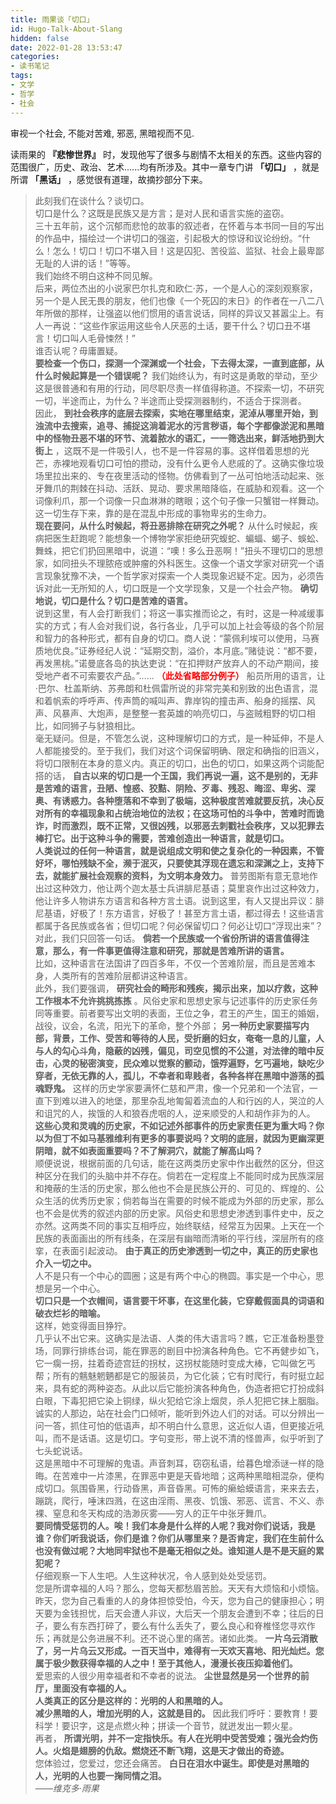 ```yaml
---
title: 雨果谈「切口」
id: Hugo-Talk-About-Slang
hidden: false
date: 2022-01-28 13:53:47
categories:
- 读书笔记
tags: 
- 文学
- 哲学
- 社会
---
```


审视一个社会, 不能对苦难, 邪恶, 黑暗视而不见. 

<!--more-->

读雨果的 **『悲惨世界』** 时，发现他写了很多与剧情不太相关的东西。这些内容的范围很广，历史、政治、艺术......均有所涉及。其中一章专门讲 **「切口」** ，就是所谓 **「黑话」** ，感觉很有道理，故摘抄部分下来。

 > 此刻我们在谈什么？谈切口。  
切口是什么？这既是民族又是方言；是对人民和语言实施的盗窃。  
三十五年前，这个沉郁而悲怆的故事的叙述者，在怀着与本书同一目的写出的作品中，描绘过一个讲切口的强盗，引起极大的惊讶和议论纷纷。“什么！怎么！切口！切口不堪入目！这是囚犯、苦役监、监狱、社会上最卑鄙无耻的人讲的话！”等等。  
我们始终不明白这种不同见解。  
后来，两位杰出的小说家巴尔扎克和欧仁·苏，一个是人心的深刻观察家，另一个是人民无畏的朋友，他们也像《一个死囚的末日》的作者在一八二八年所做的那样，让强盗以他们惯用的语言说话，同样的异议又甚嚣尘上。有人一再说：“这些作家运用这些令人厌恶的土话，要干什么？切口丑不堪言！切口叫人毛骨悚然！”  
谁否认呢？毋庸置疑。  
**要检查一个伤口，探测一个深渊或一个社会，下去得太深，一直到底部，从什么时候起算是一个错误呢？** 我们始终认为，有时这是勇敢的举动，至少这是很普通和有用的行动，同尽职尽责一样值得称道。不探索一切，不研究一切，半途而止，为什么？半途而止受探测器制约，不适合于探测者。  
因此， **到社会秩序的底层去探索，实地在哪里结束，泥淖从哪里开始，到浊流中去搜索，追寻、捕捉这淌着泥水的污言秽语，每个字都像淤泥和黑暗中的怪物丑恶不堪的环节、流着脓水的语汇，一一筛选出来，鲜活地扔到大街上** ，这既不是一件吸引人，也不是一件容易的事。这样借着思想的光芒，赤裸地观看切口可怕的攒动，没有什么更令人悲戚的了。这确实像垃圾场里拉出来的、专在夜里活动的怪物。仿佛看到了一丛可怕地活动起来、张牙舞爪的荆棘在抖动、活跃、晃动、要求黑暗降临，在威胁和观看。这一个词像利爪，那一个词像一只血淋淋的瞎眼；这个句子像一只蟹钳一样舞动。这一切生存下来，靠的是在混乱中形成的事物卑劣的生命力。  
**现在要问，从什么时候起，将丑恶排除在研究之外呢？** 从什么时候起，疾病把医生赶跑呢？能想象一个博物学家拒绝研究蝮蛇、蝙蝠、蝎子、蜈蚣、舞蛛，把它们扔回黑暗中，说道：“噢！多么丑恶啊！”扭头不理切口的思想家，如同扭头不理脓疮或肿瘤的外科医生。这像一个语文学家对研究一个语言现象犹豫不决，一个哲学家对探索一个人类现象迟疑不定。因为，必须告诉对此一无所知的人，切口既是一个文学现象，又是一个社会产物。 **确切地说，切口是什么？切口是苦难的语言。**  
说到这里，有人会打断我们；将这一事实推而论之，有时，这是一种减缓事实的方式；有人会对我们说，各行各业，几乎可以加上社会等级的各个阶层和智力的各种形式，都有自身的切口。商人说：“蒙佩利埃可以使用，马赛质地优良。”证券经纪人说：“延期交割，溢价，本月底。”赌徒说：“都不要，再发黑桃。”诺曼底各岛的执达吏说：“在扣押财产放弃人的不动产期间，接受地产者不可索要农产品。”...... <font color=red>**（此处省略部分例子）**</font> 船员所用的语言，让·巴尔、杜盖斯纳、苏弗朗和杜佩雷所说的非常完美和别致的出色语言，混和着帆索的呼呼声、传声筒的喊叫声、靠岸钩的撞击声、船身的摇摆、风声、风暴声、大炮声，是整整一套英雄的响亮切口，与盗贼粗野的切口相比，如同狮子与豺狼相比。  
毫无疑问。但是，不管怎么说，这种理解切口的方式，是一种延伸，不是人人都能接受的。至于我们，我们对这个词保留明确、限定和确指的旧涵义，将切口限制在本身的意义内。真正的切口，出色的切口，如果这两个词能配搭的话， **自古以来的切口是一个王国，我们再说一遍，这不是别的，无非是苦难的语言，丑陋、惶惑、狡黠、阴险、歹毒、残忍、晦涩、卑劣、深奥、有诱惑力。各种堕落和不幸到了极端，这种极度苦难就要反抗，决心反对所有的幸福现象和占统治地位的法权；在这场可怕的斗争中，苦难时而诡诈，时而激烈，既不正常，又很凶残，以邪恶去刺戳社会秩序，又以犯罪去棒打它。出于这种斗争的需要，苦难创造出一种语言，就是切口。**  
**人类说过的任何一种语言，就是说组成文明和使之复杂化的一种因素，不管好坏，哪怕残缺不全，濒于泯灭，只要使其浮现在遗忘和深渊之上，支持下去，就能扩展社会观察的资料，为文明本身效力。** 普劳图斯有意无意地作出过这种效力，他让两个迦太基士兵讲腓尼基语；莫里哀作出过这种效力，他让许多人物讲东方语言和各种方言土语。说到这里，有人又提出异议：腓尼基语，好极了！东方语言，好极了！甚至方言土语，都过得去！这些语言都属于各民族或各省；但切口呢？何必保留切口？何必让切口“浮现出来”？  
对此，我们只回答一句话。 **倘若一个民族或一个省份所讲的语言值得注意，那么，有一件事更值得注意和研究，那就是苦难所讲的语言。**  
比如，这种语言在法国讲了四百多年，不仅一个苦难阶层，而且是苦难本身，人类所有的苦难阶层都讲这种语言。  
此外，我们要强调， **研究社会的畸形和残疾，揭示出来，加以疗救，这种工作根本不允许挑挑拣拣** 。风俗史家和思想史家与记述事件的历史家任务同等重要。前者要写出文明的表面，王位之争，君王的产生，国王的婚姻，战役，议会，名流，阳光下的革命，整个外部； **另一种历史家要描写内部，背景，工作、受苦和等待的人民，受折磨的妇女，奄奄一息的儿童，人与人的勾心斗角，隐蔽的凶残，偏见，司空见惯的不公道，对法律的暗中反击，心灵的秘密演变，民众难以觉察的颤动，饿殍遍野，乞丐遍地，缺吃少穿者，无依无靠的人，孤儿，不幸者和卑贱者，各种各样在黑暗中游荡的孤魂野鬼。** 这样的历史学家要满怀仁慈和严肃，像一个兄弟和一个法官，一直下到难以进入的地堡，那里杂乱地匍匐着流血的人和行凶的人，哭泣的人和诅咒的人，挨饿的人和狼吞虎咽的人，逆来顺受的人和胡作非为的人。 **这些心灵和灵魂的历史家，不如记述外部事件的历史家责任更为重大吗？你以为但丁不如马基雅维利有更多的事要说吗？文明的底层，就因为更幽深更阴暗，就不如表面重要吗？不了解洞穴，就能了解高山吗？**  
顺便说说，根据前面的几句话，能在这两类历史家中作出截然的区分，但这种区分在我们的头脑中并不存在。倘若在一定程度上不能同时成为民族深层和掩蔽的生活的历史家，那么他也不会是民族公开的、可见的、辉煌的、公众生活的优秀历史家；倘若每当在需要的时候不能成为外部的历史家，那么也不会是优秀的叙述内部的历史家。风俗史和思想史渗透到事件史中，反之亦然。这两类不同的事实互相呼应，始终联结，经常互为因果。上天在一个民族的表面画出的所有线条，在深层有幽暗而清晰的平行线，深层所有的痉挛，在表面引起波动。 **由于真正的历史渗透到一切之中，真正的历史家也介入一切之中。**  
人不是只有一个中心的圆圈；这是有两个中心的椭圆。事实是一个中心，思想是另一个中心。  
**切口只是一个衣帽间，语言要干坏事，在这里化装，它穿戴假面具的词语和破衣烂衫的暗喻。**  
这样，她变得面目狰狞。  
几乎认不出它来。这确实是法语、人类的伟大语言吗？瞧，它正准备粉墨登场，同罪行排练台词，能在罪恶的剧目中扮演各种角色。它不再健步如飞，它一瘸一拐，拄着奇迹宫廷的拐杖，这拐杖能随时变成大棒，它叫做乞丐帮；所有的魑魅魍魉都是它的服装员，为它化装；它有时爬行，有时挺立起来，具有蛇的两种姿态。从此以后它能扮演各种角色，伪造者把它打扮成斜白眼，下毒犯把它染上铜绿，纵火犯给它涂上烟炱，杀人犯把它抹上胭脂。  
诚实的人那边，站在社会门口倾听，能听到外边人们的对话。可以分辨出一问一答，抓住可怕的低语声，却不明白什么意思，这近似人语，但更接近吼叫，而不是话语。这是切口。字句变形，带上说不清的怪兽声，似乎听到了七头蛇说话。  
这是黑暗中不可理解的鬼语。声音刺耳，窃窃私语，给暮色增添谜一样的隐晦。在苦难中一片漆黑，在罪恶中更是天昏地暗；这两种黑暗相混杂，便构成切口。氛围昏黑，行动昏黑，声音昏黑。可怖的癞蛤蟆语言，来来去去，蹦跳，爬行，唾沫四溅，在这由淫雨、黑夜、饥饿、邪恶、谎言、不义、赤裸、窒息和冬天构成的浩渺灰雾——穷人的正午中张牙舞爪。  
**要同情受惩罚的人。唉！我们本身是什么样的人呢？我对你们说话，我是谁？你们听我说话，你们是谁？你们从哪里来？是否肯定，我们在生前什么也没有做过呢？大地同牢狱也不是毫无相似之处。谁知道人是不是天庭的累犯呢？**  
仔细观察一下人生吧。人生这种状况，令人感到处处受惩罚。  
您是所谓幸福的人吗？那么，您每天都愁眉苦脸。天天有大烦恼和小烦恼。昨天，您为自己看重的人的身体担惊受怕，今天，您为自己的健康担心；明天要为金钱担忧，后天会遭人非议，大后天一个朋友会遭到不幸；往后的日子，要么有东西打碎了，要么有什么丢失了，要么良心和脊椎怪您寻欢作乐；再就是公务进展不利。还不说心里的痛苦。诸如此类。 **一片乌云消散了，另一片乌云又形成。一百天当中，难得有一天欢天喜地、阳光灿烂。您属于极少数获得幸福的人之中！至于其他人，漫漫长夜压抑着他们。**  
爱思索的人很少用幸福者和不幸者的说法。 **尘世显然是另一个世界的前厅，里面没有幸福的人。**  
**人类真正的区分是这样的：光明的人和黑暗的人。**  
**减少黑暗的人，增加光明的人，这就是目的。** 因此我们呼吁：要教育！要科学！要识字，这是点燃火种；拼读一个音节，就迸发出一颗火星。  
再者， **所谓光明，并不一定指快乐。有人在光明中受苦受难；强光会灼伤人。火焰是翅膀的仇敌。燃烧还不断飞翔，这是天才做出的奇迹。**  
您体验过，您爱过，您还会痛苦。 **白日在泪水中诞生。即使是对黑暗的人，光明的人也要一掬同情之泪。**  
*——维克多·雨果*